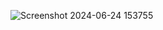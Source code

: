 ![Screenshot 2024-06-24 153755](https://github.com/innocentmanzi/alu-smiling-school/assets/116680024/3e8bd2f4-124c-45d5-80c4-2052b37c6881)
